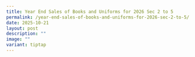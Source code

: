 ```yaml
---
title: Year End Sales of Books and Uniforms for 2026 Sec 2 to 5
permalink: /year-end-sales-of-books-and-uniforms-for-2026-sec-2-to-5/
date: 2025-10-21
layout: post
description: ""
image: ""
variant: tiptap
---
```

